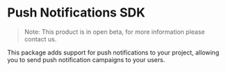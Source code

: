 # Push Notifications SDK

> Note: This product is in open beta, for more information please contact us.

This package adds support for push notifications to your project, allowing you to send push notification campaigns to your users.
